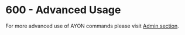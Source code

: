 # 600 - Advanced Usage

For more advanced use of AYON commands please visit [Admin section](https://ayon.ynput.io/docs/admin_launcher_run#arguments).
